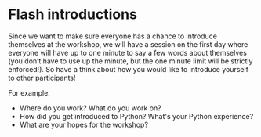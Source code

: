 # Flash introductions

Since we want to make sure everyone has a chance to introduce themselves at the
workshop, we will have a session on the first day where everyone will have up to
one minute to say a few words about themselves (you don’t have to use up the
minute, but the one minute limit will be strictly enforced!). So have a think
about how you would like to introduce yourself to other participants!

For example:

* Where do you work? What do you work on?
* How did you get introduced to Python? What's your Python experience?
* What are your hopes for the workshop?
